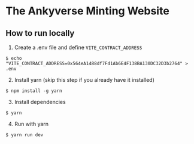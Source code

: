 # The Ankyverse Minting Website

## How to run locally

1. Create a .env file and define `VITE_CONTRACT_ADDRESS`

```
$ echo "VITE_CONTRACT_ADDRESS=0x564eA1488df7Fd1Ab6E4F138BA130DC32D3b2764" > .env
```

2. Install yarn (skip this step if you already have it installed)

```
$ npm install -g yarn
```

3. Install dependencies

```
$ yarn
```

4. Run with yarn

```
$ yarn run dev
```
